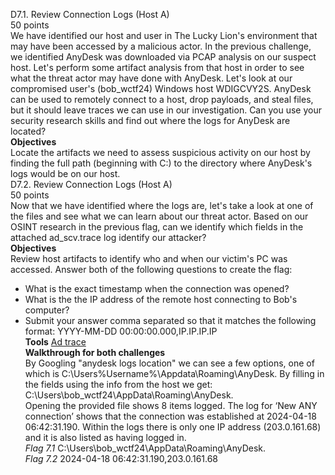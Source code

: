 D7.1. Review Connection Logs (Host A)\
50 points\
We have identified our host and user in The Lucky Lion's environment that may have been accessed by a malicious actor. In the previous challenge, we identified AnyDesk was downloaded via PCAP analysis on our suspect host. Let's perform some artifact analysis from that host in order to see what the threat actor may have done with AnyDesk.
Let's look at our compromised user's (bob_wctf24) Windows host WDIGCVY2S. AnyDesk can be used to remotely connect to a host, drop payloads, and steal files, but it should leave traces we can use in our investigation.
Can you use your security research skills and find out where the logs for AnyDesk are located?\
**Objectives**\
Locate the artifacts we need to assess suspicious activity on our host by finding the full path (beginning with C:) to the directory where AnyDesk's logs would be on our host.\
D7.2. Review Connection Logs (Host A)\
50 points\
Now that we have identified where the logs are, let's take a look at one of the files and see what we can learn about our threat actor.
Based on our OSINT research in the previous flag, can we identify which fields in the attached ad_scv.trace log identify our attacker?\
**Objectives**\
Review host artifacts to identify who and when our victim's PC was accessed. Answer both of the following questions to create the flag:
- What is the exact timestamp when the connection was opened?
- What is the the IP address of the remote host connecting to Bob's computer?
- Submit your answer comma separated so that it matches the following format: YYYY-MM-DD 00:00:00.000,IP.IP.IP.IP\
**Tools**
[Ad trace](https://github.com/Tala1122/TargetCyberDefense2024/blob/main/D7.2.ad_svc.trace)\
**Walkthrough for both challenges**\
By Googling "anydesk logs location" we can see a few options, one of which is C:\Users\%Username%\Appdata\Roaming\AnyDesk. By filling in the fields using the info from the host we get: C:\Users\bob_wctf24\AppData\Roaming\AnyDesk.\
Opening the provided file shows 8 items logged. The log for ‘New ANY connection’ shows that the connection was established at 2024-04-18 06:42:31.190. Within the logs there is only one IP address (203.0.161.68) and it is also listed as having logged in.\
*Flag 7.1* C:\Users\bob_wctf24\AppData\Roaming\AnyDesk.\
*Flag 7.2* 2024-04-18 06:42:31.190,203.0.161.68
